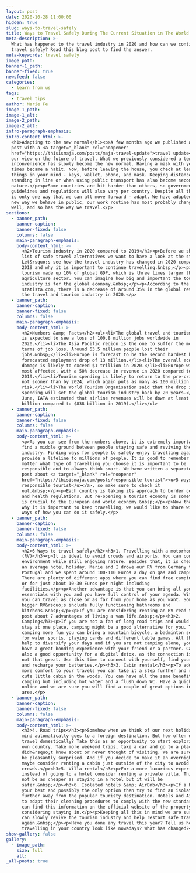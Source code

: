 ```yaml
---
layout: post
date: 2020-10-28 11:00:00
hidden: true
slug: ways-to-travel-safely
title: Ways to Travel Safely During The Current Situation in The World
meta-description: >-
  What has happened to the travel industry in 2020 and how can we continue to
  travel safely? Read this blog post to find the answer.
meta-keywords: travel safely
image_path:
banner-1_path:
banner-fixed: true
newsfeed: false
categories:
  - learn from us
tags:
  - travel tips
author: Marie Fe
image-1_path:
image-1_alt:
image-2_path:
image-2_alt:
intro-paragraph-emphasis:
intro-content_html: >-
  <h1>Adapting to the new normal</h1><p>A few months ago we published a blog
  post with a <a target="_blank" rel="noopener"
  href="https://thisismaja.com/posts/maja-travel-update">travel update</a> and
  our view on the future of travel. What we previously considered a temporary
  inconvenience has slowly become the new normal. Having a mask with you at all
  times became a habit. Now, before leaving the house, you check at least four
  things in your mind - keys, wallet, phone, and mask. Keeping distance while
  standing in line or when using public transport has also become second
  nature.</p><p>Some countries are hit harder than others, so governmental
  guidelines and regulations will also vary per country. Despite all that, there
  is only one way that we can all move forward - adapt. We have adapted to the
  new way we behave in public, our work routine has most probably changed as
  well, and so has the way we travel.</p>
sections:
  - banner_path:
    banner-caption:
    banner-fixed: false
    columns: false
    main-paragraph-emphasis:
    body-content_html: >-
      <h2>Tourism industry in 2020 compared to 2019</h2><p>Before we share the
      list of safe travel alternatives we want to have a look at the statistics.
      Let&rsquo;s see how the travel industry has changed in 2020 compared to
      2019 and why it is important to continue travelling.&nbsp;</p><p>In 2019
      tourism made up 10% of global GDP, which is three times larger than the
      agriculture sector. You can imagine how big and important the tourism
      industry is for the global economy.&nbsp;</p><p>According to the data from
      statista.com, there is a decrease of around 35% in the global revenue for
      the travel and tourism industry in 2020.</p>
  - banner_path:
    banner-caption:
    banner-fixed: false
    columns: false
    main-paragraph-emphasis:
    body-content_html: >-
      <h2>Numbers &amp; Facts</h2><ul><li>The global travel and tourism market
      is expected to see a loss of 100.8 million jobs worldwide in
      2020.</li><li>The Asia Pacific region is the one to suffer the most in
      terms of job loss. Around 63.5 million people lost their
      jobs.&nbsp;</li><li>Europe is forecast to be the second hardest hit with a
      forecasted employment drop of 13 million.</li><li>The overall economic
      damage is likely to exceed $1 trillion in 2020.</li><li>Europe will be the
      most affected, with a 50% decrease in revenue in 2020 compared to
      2019.</li><li>Tourism spending is likely to return to the pre-crisis level
      not sooner than by 2024, which again puts as many as 100 million jobs at
      risk.</li><li>The World Tourism Organisation said that the drop in tourist
      spending will set the global tourism industry back by 20 years.</li><li>In
      June, IATA estimated that airline revenues will be down at least 50% ($419
      billion compared to $838 billion in 2019).</li></ul>
  - banner_path:
    banner-caption:
    banner-fixed: false
    columns: false
    main-paragraph-emphasis:
    body-content_html: >-
      <p>As you can see from the numbers above, it is extremely important to
      find a middle ground between people staying safe and reviving the tourism
      industry. Finding ways for people to safely enjoy travelling again could
      provide a lifeline to millions of people. It is good to remember that no
      matter what type of travelling you choose it is important to be
      responsible and to always think smart. We have written a separate blog
      post about <a target="_blank" rel="noopener"
      href="https://thisismaja.com/posts/responsible-tourist"><u>5 ways to be a
      responsible tourist</u></a>, so make sure to check it
      out.&nbsp;</p><p>Each country is taking its approach to border controls
      and health regulations. But re-opening a tourist economy is something that
      is crucial to the European and world economy.&nbsp;</p><p>Now that we know
      why it is important to keep travelling, we would like to share with you 6
      ways of how you can do it safely.</p>
  - banner_path:
    banner-caption:
    banner-fixed: false
    columns: false
    main-paragraph-emphasis:
    body-content_html: >-
      <h2>6 Ways to travel safely</h2><h3>1. Travelling with a motorhome
      (RV)</h3><p>It is ideal to avoid crowds and airports. You can control your
      environment while still enjoying nature. Besides that, it is cheaper than
      an average hotel holiday. Marie and I drove our RV from Germany to
      Portugal and we spent around 100-110 Euros a day on gas and campsites.
      There are plenty of different apps where you can find free camping grounds
      or for just about 10-30 Euros per night including
      facilities.</p><p>Another advantage is that you can bring all your
      essentials with you and you have full control of your agenda. With an RV
      you can travel as close or as far from your home as you want. Some of the
      bigger RV&rsquo;s include fully functioning bathrooms and
      kitchens.&nbsp;</p><p>If you are considering renting an RV read this blog
      post about 7 advantages of living a van life.&nbsp;</p><h3>2.
      Camping</h3><p>If you are not a fan of long road trips and would rather
      stay at one place, camping might be a good alternative for you. To make
      camping more fun you can bring a mountain bicycle, a badminton set, gear
      for water sports, playing cards and different table games. All this will
      help to diversify your days and if you are not camping alone, you will
      have a great bonding experience with your friend or a partner. Camping is
      also a good opportunity for a digital detox, as the connection is usually
      not that great. Use this time to connect with yourself, find your balance
      and recharge your batteries.</p><h3>3. Cabin rental</h3><p>To add even
      more comfort to your travels you can take it a step further and rent a
      cute little cabin in the woods. You can have all the same benefits as
      camping but including hot water and a flush down WC. Have a quick search
      online and we are sure you will find a couple of great options in your
      area.</p>
  - banner_path:
    banner-caption:
    banner-fixed: false
    columns: false
    main-paragraph-emphasis:
    body-content_html: >-
      <h3>4. Road trips</h3><p>Somehow when we think of our next holiday our
      mind automatically goes to a foreign destination. But how often do we
      travel domestically? Take this as an opportunity to start exploring your
      own country. Take more weekend trips, take a car and go to a place you
      didn&rsquo;t know about or never thought of visiting. We are sure you will
      be pleasantly surprised. And if you decide to make it an overnight trip
      maybe consider renting a cabin just outside of the city to avoid
      crowds.</p><h3>5. Villa rental</h3><p>For a more luxurious experience
      instead of going to a hotel consider renting a private villa. This might
      not be as cheaper as staying in a hotel but it will be
      safer.&nbsp;</p><h3>6. Isolated hotels &amp; AirBnb</h3><p>If a hotel is
      your best and possibly the only option then try to find an isolated hotel
      further away from the popular touristy destination. Hotels and AirBnbs had
      to adapt their cleaning procedures to comply with the new standards. You
      can find this information on the official website of the property you are
      considering staying in.</p><p>Keeping all this in mind we are sure that we
      can slowly revive the tourism industry and help restart safe travelling
      again.&nbsp;</p><p>Have you done any travel this year? Tell us how does
      travelling in your country look like nowadays? What has changed?</p>
show-gallery: false
gallery:
  - image_path:
    size: full
    alt:
_all-posts: true
---
```


